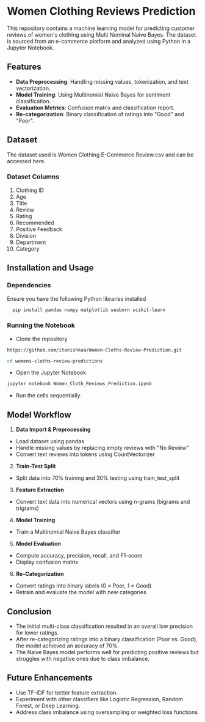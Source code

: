 # Women Clothing Reviews Prediction

This repository contains a machine learning model for predicting customer reviews of women's clothing using Multi Nominal Naive Bayes. The dataset is sourced from an e-commerce platform and analyzed using Python in a Jupyter Notebook.

## Features

- **Data Preprocessing**: Handling missing values, tokenization, and text vectorization.
- **Model Training**: Using Multinomial Naive Bayes for sentiment classification.
- **Evaluation Metrics**: Confusion matrix and classification report.
- **Re-categorization**: Binary classification of ratings into "Good" and "Poor".
  
## Dataset
The dataset used is Women Clothing E-Commerce Review.csv and can be accessed here.

### Dataset Columns
1. Clothing ID
2. Age
3. Title
4. Review
5. Rating
6. Recommended
7. Positive Feedback
8. Division
9. Department
10. Category

## Installation and Usage
### Dependencies
Ensure you have the following Python libraries installed

```bash
  pip install pandas numpy matplotlib seaborn scikit-learn
```
### Running the Notebook
- Clone the repository
```bash
https://github.com/itanishkaa/Women-Cloths-Review-Prediction.git

cd womens-cloths-review-predictions
```
- Open the Jupyter Notebook
```bash
jupyter notebook Women_Cloth_Reviews_Prediction.ipynb
```
- Run the cells sequentially.

## Model Workflow
1. **Data Import & Preprocessing**
- Load dataset using pandas
- Handle missing values by replacing empty reviews with "No Review"
- Convert text reviews into tokens using CountVectorizer

2. **Train-Test Split**
- Split data into 70% training and 30% testing using train_test_split

3. **Feature Extraction**
- Convert text data into numerical vectors using n-grams (bigrams and trigrams)

4. **Model Training**
- Train a Multinomial Naive Bayes classifier

5. **Model Evaluation**
- Compute accuracy, precision, recall, and F1-score
- Display confusion matrix

6. **Re-Categorization**
- Convert ratings into binary labels (0 = Poor, 1 = Good)
- Retrain and evaluate the model with new categories

## Conclusion
- The initial multi-class classification resulted in an overall low precision for lower ratings.
- After re-categorizing ratings into a binary classification (Poor vs. Good), the model achieved an accuracy of 70%.
- The Naive Bayes model performs well for predicting positive reviews but struggles with negative ones due to class imbalance.

## Future Enhancements
- Use TF-IDF for better feature extraction.
- Experiment with other classifiers like Logistic Regression, Random Forest, or Deep Learning.
- Address class imbalance using oversampling or weighted loss functions.
